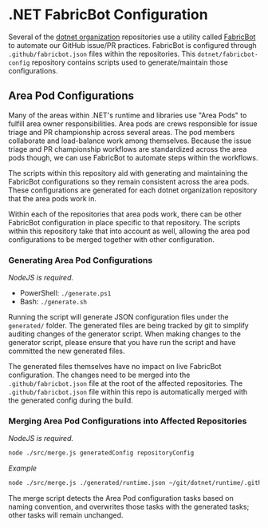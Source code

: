 # .NET FabricBot Configuration

Several of the [dotnet organization](https://github.com/dotnet) repositories use a utility called [FabricBot](https://docs.opensource.microsoft.com/tools/fabricbot/) to automate our GitHub issue/PR practices. FabricBot is configured through `.github/fabricbot.json` files within the repositories. This `dotnet/fabricbot-config` repository contains scripts used to generate/maintain those configurations.

## Area Pod Configurations

Many of the areas within .NET's runtime and libraries use "Area Pods" to fulfill area owner responsibilities. Area pods are crews responsible for issue triage and PR championship across several areas. The pod members collaborate and load-balance work among themselves. Because the issue triage and PR championship workflows are standardized across the area pods though, we can use FabricBot to automate steps within the workflows.

The scripts within this repository aid with generating and maintaining the FabricBot configurations so they remain consistent across the area pods. These configurations are generated for each dotnet organization repository that the area pods work in.

Within each of the repositories that area pods work, there can be other FabricBot configuration in place specific to that repository. The scripts within this repository take that into account as well, allowing the area pod configurations to be merged together with other configuration.

### Generating Area Pod Configurations

*NodeJS is required.*

* PowerShell: `./generate.ps1`
* Bash: `./generate.sh`

Running the script will generate JSON configuration files under the `generated/` folder. The generated files are being tracked by git to simplify auditing changes of the generator script. When making changes to the generator script, please ensure that you have run the script and have committed the new generated files.

The generated files themselves have no impact on live FabricBot configuration. The changes need to be merged into the `.github/fabricbot.json` file at the root of the affected repositories. The `.github/fabricbot.json` file within this repo is automatically merged with the generated config during the build.

### Merging Area Pod Configurations into Affected Repositories

*NodeJS is required.*

```bash
node ./src/merge.js generatedConfig repositoryConfig
```

*Example*

```bash
node ./src/merge.js ./generated/runtime.json ~/git/dotnet/runtime/.github/fabricbot.json
```

The merge script detects the Area Pod configuration tasks based on naming convention, and overwrites those tasks with the generated tasks; other tasks will remain unchanged.
